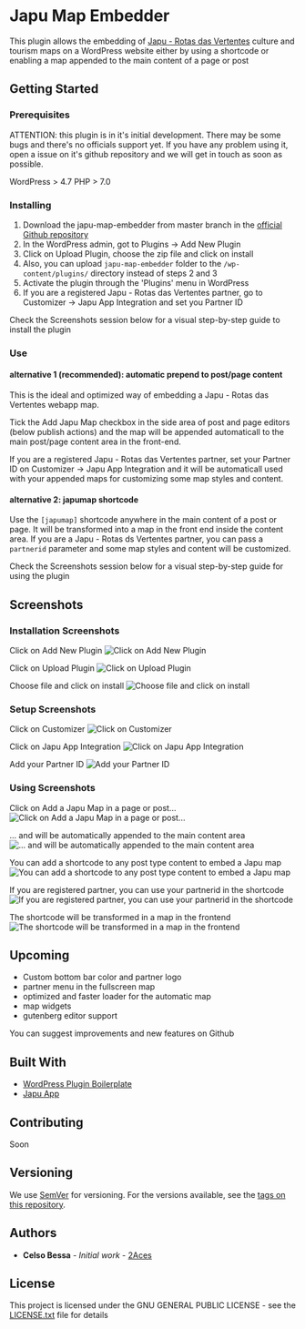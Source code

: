 # Japu Map Embedder

This plugin allows the embedding of [Japu - Rotas das Vertentes](https://www.japuapp.com.br) culture and tourism maps on a WordPress website either by using a shortcode or enabling a map appended to the main content of a page or post

## Getting Started

### Prerequisites

ATTENTION: this plugin is in it's initial development. There may be some bugs and there's no officials support yet. If you have any problem using it, open a issue on it's github repository and we will get in touch as soon as possible.

WordPress  > 4.7
PHP > 7.0

### Installing

1. Download the japu-map-embedder from master branch in the [official Github repository](https://github.com/2aces/japu-map-embedder/)
2. In the WordPress admin, got to Plugins -> Add New Plugin
3. Click on Upload Plugin, choose the zip file and click on install
  1. Also, you can upload `japu-map-embedder` folder to the `/wp-content/plugins/` directory instead of steps 2 and 3
4. Activate the plugin through the 'Plugins' menu in WordPress
5. If you are a registered Japu - Rotas das Vertentes partner, go to Customizer -> Japu App Integration and set you Partner ID

Check the Screenshots session below for a visual step-by-step guide to install the plugin

### Use

#### alternative 1 (recommended): automatic prepend to post/page content

This is the ideal and optimized way of embedding a Japu - Rotas das Vertentes webapp map.

Tick the Add Japu Map checkbox in the side area of post and page editors (below publish actions) and the map  will be appended automaticall to the main post/page content area in the front-end.

If you are a registered Japu - Rotas das Vertentes partner, set your Partner ID on Customizer -> Japu App Integration and it will be automaticall used with your appended maps for customizing some map styles and content.


#### alternative 2: japumap shortcode

Use the `[japumap]` shortcode anywhere in the main content of a post or page. It will be transformed into a map in the front end inside the content area. If you are a  Japu - Rotas ds Vertentes partner, you can pass a `partnerid` parameter and some map styles and content will be customized.

Check the Screenshots session below for a visual step-by-step guide for using the plugin

## Screenshots

### Installation Screenshots

Click on Add New Plugin
![Click on Add New Plugin][Click on Add New Plugin]

Click on Upload Plugin
![Click on Upload Plugin][Click on Upload Plugin]

Choose file and click on install
![Choose file and click on install][Choose file and click on install]

[Click on Add New Plugin]: ./assets/screenshot-4.jpg
[Click on Upload Plugin]: ./assets/screenshot-5.jpg
[Choose file and click on install]: ./assets/screenshot-6.jpg

### Setup Screenshots
Click on Customizer
![Click on Customizer][Click on Customizer]

Click on Japu App Integration
![Click on Japu App Integration][Click on Japu App Integration]

Add your Partner ID
![Add your Partner ID][Add your Partner ID]

[Click on Customizer]: ./assets/screenshot-7.jpg
[Click on Japu App Integration]: ./assets/screenshot-8.jpg
[Add your Partner ID]: ./assets/screenshot-9.jpg

### Using Screenshots

Click on Add a Japu Map in a page or post...
![Click on Add a Japu Map in a page or post...][Click on Add a Japu Map in a page or post...]

... and will be automatically appended to the main content area
![... and will be automatically appended to the main content area][... and will be automatically appended to the main content area]

You can add a shortcode to any post type content to embed a Japu map
![You can add a shortcode to any post type content to embed a Japu map][You can add a shortcode to any post type content to embed a Japu map]

If you are registered partner, you can use your partnerid in the shortcode
![If you are registered partner, you can use your partnerid in the shortcode][If you are registered partner, you can use your partnerid in the shortcode]

The shortcode will be transformed in a map in the frontend
![The shortcode will be transformed in a map in the frontend][The shortcode will be transformed in a map in the frontend]


[Click on Add a Japu Map in a page or post...]: ./assets/screenshot-10.jpg
[... and will be automatically appended to the main content area]: ./assets/screenshot-11.jpg
[You can add a shortcode to any post type content to embed a Japu map]: ./assets/screenshot-12.jpg
[If you are registered partner, you can use your partnerid in the shortcode]: ./assets/screenshot-13.jpg
[The shortcode will be transformed in a map in the frontend]: ./assets/screenshot-14.jpg

## Upcoming

- Custom bottom bar color and partner logo
- partner menu in the fullscreen map
- optimized and faster loader for the automatic map
- map widgets
- gutenberg editor support

You can suggest improvements and new features on Github

## Built With

* [WordPress Plugin Boilerplate](https://github.com/DevinVinson/WordPress-Plugin-Boilerplate)
* [Japu App](https://www.japuapp.com.br/)

## Contributing

Soon

## Versioning

We use [SemVer](http://semver.org/) for versioning. For the versions available, see the [tags on this repository](https://github.com/2aces/japu-map-embedder/tags).

## Authors

* **Celso Bessa** - *Initial work* - [2Aces](https://github.com/2aces/)

## License

This project is licensed under the GNU GENERAL PUBLIC LICENSE - see the [LICENSE.txt](LICENSE.txt) file for details